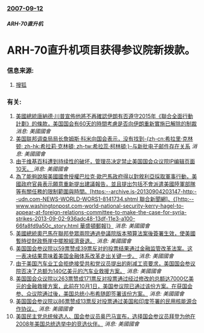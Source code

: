 ### [2007-09-12](/news/2007/09/12/index.md)

##### ARH-70直升机
# ARH-70直升机项目获得参议院新拨款。




### 信息来源:

1. [搜狐](http://mil.news.sohu.com/20070913/n252128698.shtml)

### 有关:

1. [美國總統唐納德·川普宣佈他將不再確認伊朗有否遵守2015年《聯合全面行動計劃》的條款，美国国会有60天的時間考慮是否向伊朗重新實施已解除的制裁 ](/zh/news/2017/10/13/美國總統唐納德-川普宣佈他將不再確認伊朗有否遵守2015年-聯合全面行動計劃-的條款-美国国会有60天的時間考慮是否向伊.md) _消息: 美國國會_
2. [美国联邦调查局局长詹姆斯·科米向国会表示，没有找到-{zh-cn:希拉里·克林顿; zh-hk:希拉莉·克林頓; zh-tw:希拉蕊·柯林頓;}-与新批电子邮件存在关系](/zh/news/2016/11/6/美国联邦调查局局长詹姆斯-科米向国会表示-没有找到-zh-cn-希拉里-克林顿-zh-hk-希拉莉-克林頓-zh.md) _消息: 美國國會_
3. [由于维基百科遭到持续性的破坏，管理员决定禁止美国国会众议院IP编辑页面10天。 ](/zh/news/2014/07/25/由于维基百科遭到持续性的破坏-管理员决定禁止美国国会众议院IP编辑页面10天.md) _消息: 美國國會_
4. [ 為了能夠說服美國國會授權巴拉克·歐巴馬政府得以對敘利亞採取軍事行動，美國政府官員表示願意重新提出建議報告，並且提出包括不會派遣美國陸軍部隊等有關任務的限制範圍與時間。[https:--archive.is-20130904203147-http:--udn.com-NEWS-WORLD-WORS1-8141734.shtml 聯合新聞網]、《[http:--www.washingtonpost.com-world-national-security-kerry-hagel-to-appear-at-foreign-relations-committee-to-make-the-case-for-syria-strikes-2013-09-02-936adc48-13df-11e3-a100-66fa8fd9a50c_story.html 華盛頓郵報]》](/zh/news/2013/09/3/為了能夠說服美國國會授權巴拉克-歐巴馬政府得以對敘利亞採取軍事行動-美國政府官員表示願意重新提出建議報告-並且提出包括.md) _消息: 美國國會_
5. [ 美國總統奧巴馬在聯邦參眾兩院通過參議院版本預算法案後簽署生效，使美國暫時從財政懸崖中擺脫經濟衰退。](/zh/news/2013/01/2/美國總統奧巴馬在聯邦參眾兩院通過參議院版本預算法案後簽署生效-使美國暫時從財政懸崖中擺脫經濟衰退.md) _消息: 美國國會_
6. [ 美国国会参议院以59票赞成39票反对的投票结果通过金融监管改革法案。这一表决结果意味着美国金融体系改革走出关键一步。](/zh/news/2010/05/20/美国国会参议院以59票赞成39票反对的投票结果通过金融监管改革法案-这一表决结果意味着美国金融体系改革走出关键一步.md) _消息: 美國國會_
7. [由于美国汽车业工会拒绝接受共和党议员提出的削减工资要求，美国国会参议院否决了总额为140亿美元的汽车业救援方案。](/zh/news/2008/12/11/由于美国汽车业工会拒绝接受共和党议员提出的削减工资要求-美国国会参议院否决了总额为140亿美元的汽车业救援方案.md) _消息: 美國國會_
8. [美国国会众议院以263票赞成171票反对投票通过经过修改的总额达7000亿美元的金融救援方案，此前在10月1日，美国参议院已通过该份方案。在获国会参、众议院通过後，美国总统小布希随即签署该份方案。](/zh/news/2008/10/3/美国国会众议院以263票赞成171票反对投票通过经过修改的总额达7000亿美元的金融救援方案-此前在10月1日-美国参议.md) _消息: 美國國會_
9. [美国国会参议院以86票赞成13票反对投票通过美国和印度签署的民用核能源合作协议。](/zh/news/2008/10/1/美国国会参议院以86票赞成13票反对投票通过美国和印度签署的民用核能源合作协议.md) _消息: 美國國會_
10. [ 美国民主党总统候选人、国会参议员奥巴马宣布，选择国会参议员拜登为他在2008年美国总统选举中的竞选伙伴。](/zh/news/2008/08/23/美国民主党总统候选人-国会参议员奥巴马宣布-选择国会参议员拜登为他在2008年美国总统选举中的竞选伙伴.md) _消息: 美國國會_
